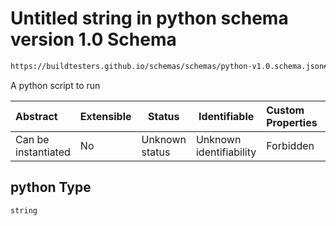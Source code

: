 # Untitled string in python schema version 1.0 Schema

```txt
https://buildtesters.github.io/schemas/schemas/python-v1.0.schema.json#/properties/python
```

A python script to run


| Abstract            | Extensible | Status         | Identifiable            | Custom Properties | Additional Properties | Access Restrictions | Defined In                                                                         |
| :------------------ | ---------- | -------------- | ----------------------- | :---------------- | --------------------- | ------------------- | ---------------------------------------------------------------------------------- |
| Can be instantiated | No         | Unknown status | Unknown identifiability | Forbidden         | Allowed               | none                | [python-v1.0.schema.json\*](../out/python-v1.0.schema.json "open original schema") |

## python Type

`string`
